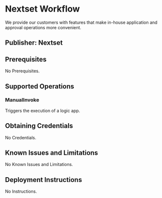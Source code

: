 # Nextset Workflow
We provide our customers with features that make in-house application and approval operations more convenient.

## Publisher: Nextset

## Prerequisites
No Prerequisites.

## Supported Operations

### ManualInvoke
Triggers the execution of a logic app.

## Obtaining Credentials
No Credentials.

## Known Issues and Limitations
No Known Issues and Limitations.

## Deployment Instructions
No Instructions.